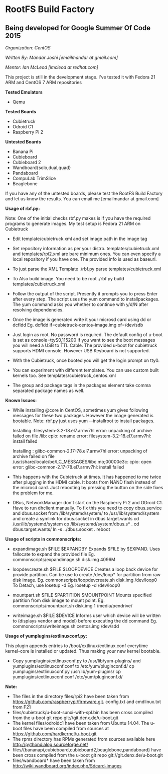 RootFS Build Factory
====================
Being developed for Google Summer Of Code 2015
----------------------------------------------
*Organization: CentOS*

*Written By: Mandar Joshi [emailmandar at gmail.com]*

*Mentor: Ian McLeod [imcleod at redhat.com]*


This project is still in the development stage.
I've tested it with Fedora 21 ARM and CentOS 7 ARM repositories

**Tested Emulators**
- Qemu

**Tested Boards**
- Cubietruck
- Odroid C1
- Raspberry Pi 2

**Untested Boards**
- Banana Pi
- Cubieboard
- Cubieboard 2
- Wandboard{solo,dual,quad}
- Pandaboard
- CompuLab TrimSlice
- Beaglebone


If you have any of the untested boards, please test the RootFS Build Factory and let us know the results. You can email me [emailmandar at gmail.com]

**Usage of rbf.py:**

Note: One of the initial checks rbf.py makes is if you have the required programs to generate images. My test setup is Fedora 21 ARM on Cubietruck

- Edit template/cubietruck.xml and set image path in the image tag

- Set repository information as per your distro. templates/cubietruck.xml and templates/rpi2.xml are bare minimum ones.
  You can even specify a local repository if you have one. The provided info is used as baseurl.

- To just parse the XML Template
  ./rbf.py parse templates/cubietruck.xml

- To Also build image. You need to be root
  ./rbf.py build templates/cubietruck.xml

- Follow the output of the script. 
  Presently it prompts you to press Enter after every step.
  The script uses the yum command to installpackages. The yum command asks you whether to continue with y/d/N after resolving dependencies.

- Once the image is generated write it your microsd card using dd or dcfldd
  Eg. dcfldd if=cubietruck-centos-image.img of=/dev/sdb 

- Just login as root. No password is required. 
  The default config of u-boot is set as console=ttyS0,115200
  If you want to see the boot messages you will need a USB to TTL Cable.
  The provided u-boot for cubietruck supports HDMI console. However USB Keyboard is not supported.
    
- With the Cubietruck, once booted you will get the login prompt on tty0.

- You can experiment with different templates. You can use custom built kernels too. See templates/cubietruck_centos.xml
  
- The group and package tags in the packages element take comma separated package names as well.

**Known Issues:**

- While installing @core in CentOS, sometimes yum gives following messages for these two packages. However the image generated is bootable.
    Note: rbf.py just uses yum --installroot to install packages.
    
    Installing :filesystem-3.2-18.el7.armv7hl
    error: unpacking of archive failed on file /lib: cpio: rename
    error: filesystem-3.2-18.el7.armv7hl: install failed
    
    Installing : glibc-common-2.17-78.el7.armv7hl
    error: unpacking of archive failed on file /usr/share/locale/be/LC_MESSAGES/libc.mo;00000e3c: cpio: open
    error: glibc-common-2.17-78.el7.armv7hl: install failed
    
- This happens with the Cubietruck at times. It has happened to me twice after plugging in the HDMI cable.
    It boots from NAND flash instead of the microsd card. Just rebooting by pressing the button on the side fixes the problem for me.
    
- DBus, NetworkManager don't start on the Raspberry Pi 2 and ODroid C1. Have to run dhclient manually.
  To fix this you need to copy dbus.service and dbus.socket from /lib/systemd/system/ to /usr/lib/systemd/system and create a symlink for dbus.socket in dbus.target.wants
        cd /usr/lib/systemd/system
        cp /lib/systemd/system/dbus.s* .
        cd dbus.target.wants/
        ln -s ../dbus.socket .
        reboot

**Usage of scripts in commonscripts:**

- expandimage.sh $FILE $EXPANDBY
    Expands $FILE by $EXPAND. Uses fallocate to expand the provided file
    Eg. commonscripts/expandimage.sh disk.img 4096M

- loopdevcreate.sh $FILE $LOOPDEVICE
    Creates a loop back device for provide partition. Can be use to create /dev/loop* for partition from raw disk image.
    Eg. commonscripts/loopdevcreate.sh disk.img /dev/loop0
    To Detach, use losetup -d
    Eg. losetup -d /dev/loop0
    
- mountpart.sh $FILE $PARTITION $MOUNTPOINT
    Mounts specified partition from disk image to mount point.
    Eg. commonscripts/mountpart.sh disk.img 1 /media/pendrive/
    
- writeimage.sh $FILE $DEVICE
    Informs user which device will be written to (displays vendor and model) before executing the dd command
    Eg. commonscripts/writeimage.sh centos.img /dev/sdd

**Usage of yumplugins/extlinuxconf.py:**

This plugin appends entries to /boot/extlinux/extlinux.conf everytime kernel-core is installed or updated.
Thus making your new kernel bootable.

- Copy yumplugins/extlinuxconf.py to /usr/lib/yum-plugins/
  and  yumplugins/extlinuxconf.conf to /etc/yum/pluginconf.d/
        cp yumplugins/extlinuxconf.py /usr/lib/yum-plugins/
        cp yumplugins/extlinuxconf.conf /etc/yum/pluginconf.d/
    

**Note:**
- The files in the directory files/rpi2 have been taken from https://github.com/raspberrypi/firmware.git. config.txt and cmdlinux.txt from F21
- files/cubietruck/u-boot-sunxi-with-spl.bin has been cross compiled from the u-boot git repo git://git.denx.de/u-boot.git
- The kernel files/odroidc1 have been taken from Ubuntu 14.04. The u-boot files have been compiled from sources at https://github.com/hardkernel/u-boot.git
- The rpms directory has RPMs generated from sources available here http://pythondialog.sourceforge.net/
- files/{bananapi,cubieboard,cubieboard2,beaglebone,pandaboard} have been cross compiled from the u-boot git repo git://git.denx.de/u-boot.git
- files/wandboard* have been taken from http://wiki.wandboard.org/index.php/Sdcard-images

